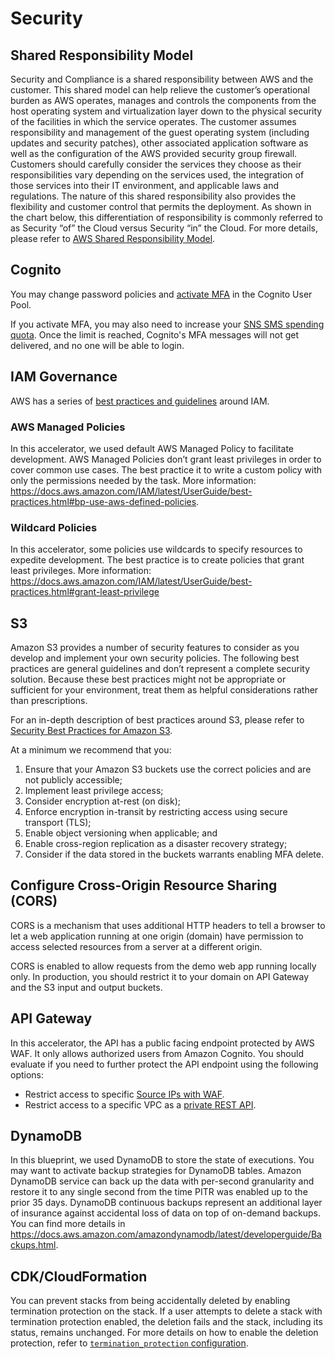 # Security

## Shared Responsibility Model

Security and Compliance is a shared responsibility between AWS and the customer.
This shared model can help relieve the customer’s operational burden as AWS operates, manages and controls the
components from the host operating system and virtualization layer down to the physical security of the facilities in
which the service operates.
The customer assumes responsibility and management of the guest operating system (including updates and security
patches), other associated application software as well as the configuration of the AWS provided security group
firewall. Customers should carefully consider the services they choose as their responsibilities vary depending on the
services used, the integration of those services into their IT environment, and applicable laws and regulations. The
nature of this shared responsibility also provides the flexibility and customer control that permits the deployment. As shown in the chart below, this differentiation of responsibility is commonly referred to as Security “of” the Cloud
versus Security “in” the Cloud.
For more details, please refer to [AWS Shared Responsibility Model](https://aws.amazon.com/compliance/shared-responsibility-model/).

## Cognito

You may change password policies
and [activate MFA](https://docs.aws.amazon.com/cognito/latest/developerguide/user-pool-settings-mfa.html) in the Cognito
User Pool.

If you activate MFA, you may also need to increase your [SNS SMS spending quota](https://docs.aws.amazon.com/sns/latest/dg/channels-sms-awssupport-spend-threshold.html).
Once the limit is reached, Cognito's MFA messages will not get delivered, and no one will be able to login.

## IAM Governance

AWS has a series of [best practices and guidelines](https://docs.aws.amazon.com/IAM/latest/UserGuide/IAMBestPracticesAndUseCases.html) around IAM.

### AWS Managed Policies

In this accelerator, we used default AWS Managed Policy to facilitate development. AWS Managed Policies don’t grant least privileges in order to cover common use cases. The best practice it to write a custom policy with only the permissions needed by the task.
More information: https://docs.aws.amazon.com/IAM/latest/UserGuide/best-practices.html#bp-use-aws-defined-policies.

### Wildcard Policies

In this accelerator, some policies use wildcards to specify resources to expedite development. The best practice is to create policies that grant least privileges.
More information: https://docs.aws.amazon.com/IAM/latest/UserGuide/best-practices.html#grant-least-privilege

## S3

Amazon S3 provides a number of security features to consider as you develop and implement your own security policies.
The following best practices are general guidelines and don’t represent a complete security solution. Because these best practices might not be appropriate or sufficient for your environment, treat them as helpful considerations rather than prescriptions.

For an in-depth description of best practices around S3, please refer to [Security Best Practices for Amazon S3](https://docs.aws.amazon.com/AmazonS3/latest/userguide/security-best-practices.html).

At a minimum we recommend that you:

1. Ensure that your Amazon S3 buckets use the correct policies and are not publicly accessible;
2. Implement least privilege access;
3. Consider encryption at-rest (on disk);
4. Enforce encryption in-transit by restricting access using secure transport (TLS);
5. Enable object versioning when applicable; and
6. Enable cross-region replication as a disaster recovery strategy;
7. Consider if the data stored in the buckets warrants enabling MFA delete.

## Configure Cross-Origin Resource Sharing (CORS)

CORS is a mechanism that uses additional HTTP headers to tell a browser to let a web application running at one origin (domain) have permission to access selected resources from a server at a different origin.

CORS is enabled to allow requests from the demo web app running locally only. In production, you should restrict it to your domain on API Gateway and the S3 input and output buckets.

## API Gateway

In this accelerator, the API has a public facing endpoint protected by AWS WAF. It only allows authorized users from Amazon Cognito. You should evaluate if you need to further protect the API endpoint using the following options:

* Restrict access to specific [Source IPs with WAF](https://repost.aws/knowledge-center/waf-allow-my-ip-block-other-ip).
* Restrict access to a specific VPC as a [private REST API](https://docs.aws.amazon.com/apigateway/latest/developerguide/apigateway-private-apis.html).

## DynamoDB

In this blueprint, we used DynamoDB to store the state of executions. You may want to activate backup strategies for DynamoDB tables. Amazon DynamoDB service can back up the data with per-second granularity and restore it to any single second from the time PITR was enabled up to the prior 35 days. DynamoDB continuous backups represent an additional layer of insurance against accidental loss of data on top of on-demand backups. You can find more details in https://docs.aws.amazon.com/amazondynamodb/latest/developerguide/Backups.html.

## CDK/CloudFormation

You can prevent stacks from being accidentally deleted by enabling termination protection on the stack. If a user attempts to delete a stack  with termination protection enabled, the deletion fails and the stack, including its status, remains unchanged. For more details on how to enable the deletion protection, refer to [`termination_protection` configuration](https://docs.aws.amazon.com/cdk/api/v2/docs/aws-cdk-lib-readme.html#termination-protection).